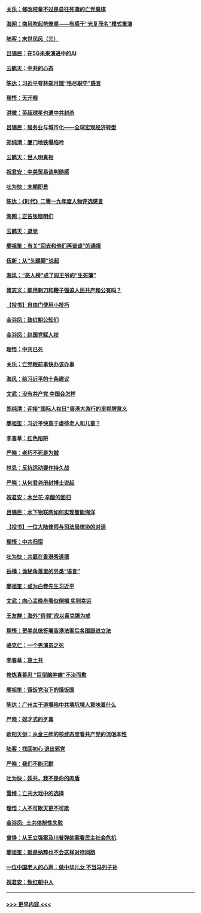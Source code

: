 #### [关乐：修改校章不过是自往死凑的亡党臭棋](../pages/nsc993/n11735097.md?t=12210044) 
#### [海网：南风吹起势燎原——有感于“光复茂名”模式重演](../pages/nsc993/n11732308.md?t=12210044) 
#### [陆客：末世民风（三）](../pages/nsc993/n11732211.md?t=12210044) 
#### [吕锡民：在5G未来演进中的AI](../pages/nsc993/n11730010.md?t=12210044) 
#### [云鹤天：中共的心态](../pages/nsc993/n11729906.md?t=12210044) 
#### [陈达：习近平夸林郑月娥“恪尽职守”感言](../pages/nsc993/n11729881.md?t=12210044) 
#### [理悟：天开眼](../pages/nsc993/n11729699.md?t=12210044) 
#### [洪微：英超球星也遭中共封杀](../pages/nsc993/n11727243.md?t=12210044) 
#### [吕锡民：服务业与城市化——全球宏观经济转型](../pages/nsc993/n11725845.md?t=12210044) 
#### [郑纯清：厦门地铁塌陷吟](../pages/nsc993/n11725813.md?t=12210044) 
#### [云鹤天：世人明真相](../pages/nsc993/n11725621.md?t=12210044) 
#### [祝君安：中美贸易谈判随感](../pages/nsc993/n11725609.md?t=12210044) 
#### [吐为快：末朝即景](../pages/nsc993/n11723365.md?t=12210044) 
#### [陈达：《时代》二零一九年度人物评选感言](../pages/nsc993/n11723337.md?t=12210044) 
#### [海网：正告张晓明们](../pages/nsc993/n11723228.md?t=12210044) 
#### [云鹤天：退党](../pages/nsc993/n11723056.md?t=12210044) 
#### [廖祖笙：有关“回去和他们再谈谈”的通报](../pages/nsc993/n11722442.md?t=12210044) 
#### [伍新：从“头踢脚”说起](../pages/nsc993/n11722429.md?t=12210044) 
#### [海风：“恶人榜”成了阎王爷的“生死簿”](../pages/nsc993/n11722272.md?t=12210044) 
#### [胥志义：能用剌刀和鞭子强迫人民共产和公有吗？](../pages/nsc993/n11720569.md?t=12210044) 
#### [【投书】自由门使用小技巧](../pages/nsc993/n11720180.md?t=12210044) 
#### [金浴凤：致红朝公知们](../pages/nsc993/n11720563.md?t=12210044) 
#### [金浴凤：赵国党赋人权](../pages/nsc993/n11720533.md?t=12210044) 
#### [理悟：中共已死](../pages/nsc993/n11720233.md?t=12210044) 
#### [关乐：亡党眼前事快办该办事](../pages/nsc993/n11719160.md?t=12210044) 
#### [海风：给习近平的十条建议](../pages/nsc993/n11717616.md?t=12210044) 
#### [文武：没有共产党 中国会怎样](../pages/nsc993/n11717584.md?t=12210044) 
#### [郑纯清：迎接“国际人权日”香港大游行的里程牌意义](../pages/nsc993/n11717417.md?t=12210044) 
#### [廖祖笙：习近平快意于虐待老人和儿童？](../pages/nsc993/n11715313.md?t=12210044) 
#### [李春草：红色陷阱](../pages/nsc993/n11715029.md?t=12210044) 
#### [严晓：老朽不死是为贼](../pages/nsc993/n11712910.md?t=12210044) 
#### [林忌：反抗运动要作持久战](../pages/nsc993/n11712623.md?t=12210044) 
#### [严晓：从何君尧册封博士说起](../pages/nsc993/n11712465.md?t=12210044) 
#### [祝君安：木兰花·辛酸的回归](../pages/nsc993/n11712381.md?t=12210044) 
#### [吕锡民：水下物联网如何实现智能海洋](../pages/nsc993/n11711158.md?t=12210044) 
#### [【投书】一位大陆律师与司法局律协的对话](../pages/nsc993/n11709675.md?t=12210044) 
#### [理悟：中共归宿](../pages/nsc993/n11710059.md?t=12210044) 
#### [吐为快：共匪在香港秀道德](../pages/nsc993/n11709979.md?t=12210044) 
#### [岳横：诡秘角落里的另类“语言”](../pages/nsc993/n11709792.md?t=12210044) 
#### [廖祖笙：或为白卷先生习近平](../pages/nsc993/n11708330.md?t=12210044) 
#### [文武：向心孟晚舟看似倒楣 实则幸运](../pages/nsc993/n11708236.md?t=12210044) 
#### [王友群：海外“侨领”应以黄克锵为戒](../pages/nsc993/n11706176.md?t=12210044) 
#### [理悟：贺美总统签署香港法案后各国跟进立法](../pages/nsc993/n11706853.md?t=12210044) 
#### [骆克仁：一个男演员之死](../pages/nsc993/n11706677.md?t=12210044) 
#### [李春草：哀土共](../pages/nsc993/n11706255.md?t=12210044) 
#### [修炼真善忍 “巨型脑肿瘤”不治而愈](../pages/nsc993/n11705340.md?t=12210044) 
#### [廖祖笙：饿饭党治下的饿饭国](../pages/nsc993/n11705085.md?t=12210044) 
#### [陈达：广州主干道塌陷中共填坑埋人意味着什么](../pages/nsc993/n11705046.md?t=12210044) 
#### [严晓：奴才式的歹毒](../pages/nsc993/n11704826.md?t=12210044) 
#### [欧阳天剑：从金三胖的核武态度看共产党的流氓本性](../pages/nsc993/n11702238.md?t=12210044) 
#### [陆客：找回初心 退出邪党](../pages/nsc993/n11702213.md?t=12210044) 
#### [严晓：我们不能沉默](../pages/nsc993/n11702110.md?t=12210044) 
#### [吐为快：妖共，我不是你的肉盾](../pages/nsc993/n11701366.md?t=12210044) 
#### [雪绮：亡共大戏中的选择](../pages/nsc993/n11699922.md?t=12210044) 
#### [理悟：人不可欺天更不可欺](../pages/nsc993/n11699657.md?t=12210044) 
#### [金浴凤:  土共体制性失败](../pages/nsc993/n11699361.md?t=12210044) 
#### [曾铮：从王立强案及川普弹劾案看民主社会危机](../pages/nsc993/n11699318.md?t=12210044) 
#### [廖祖笙：就是纳粹也不会这样对待同胞](../pages/nsc993/n11697658.md?t=12210044) 
#### [一位中国老人的心声：做中华儿女 不当马列子孙](../pages/nsc993/n11697525.md?t=12210044) 
#### [祝君安：致红朝中人](../pages/nsc993/n11697518.md?t=12210044) 

----
#### [ >>> 更早内容 <<< ](../indexes/nsc993-earlier.md)
